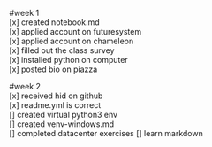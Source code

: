 #week 1\
[x] created notebook.md\
[x] applied account on futuresystem\
[x] applied account on chameleon\
[x] filled out the class survey\
[x] installed python on computer\
[x] posted bio on piazza

#week 2\
[x] received hid on github\
[x] readme.yml is correct\
[] created virtual python3 env\
[] created venv-windows.md\
[] completed datacenter exercises
[] learn markdown
